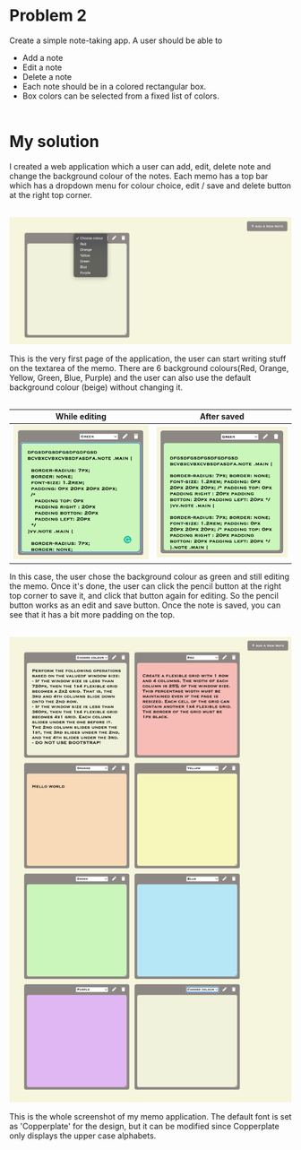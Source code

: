 # Problem 2

Create a simple note-taking app. A user should be able to
- Add a note
- Edit a note
- Delete a note
- Each note should be in a colored rectangular box. 
- Box colors can be selected from a fixed list of colors.
</br></br>

# My solution
I created a web application which a user can add, edit, delete note and change the background colour of the notes.
Each memo has a top bar which has a dropdown menu for colour choice, edit / save and delete button at the right top corner. 
</br></br>

![Sketch](/images/note1.png)  

This is the very first page of the application, the user can start writing stuff on the textarea of the memo. There are 6 background colours(Red, Orange, Yellow, Green, Blue, Purple) and the user can also use the default background colour (beige) without changing it.
</br></br>

While editing               |  After saved
:-------------------------:|:-------------------------:
![Sketch](/images/note2.png)|![Sketch](/images/note3.png)

In this case, the user chose the background colour as green and still editing the memo. Once it's done, the user can click the pencil button at the right top corner to save it, and click that button again for editing. So the pencil button works as an edit and save button. Once the note is saved, you can see that it has a bit more padding on the top.
</br></br>

![Sketch](/images/note4.png)

This is the whole screenshot of my memo application.
The default font is set as 'Copperplate' for the design, but it can be modified since Copperplate only displays the upper case alphabets.